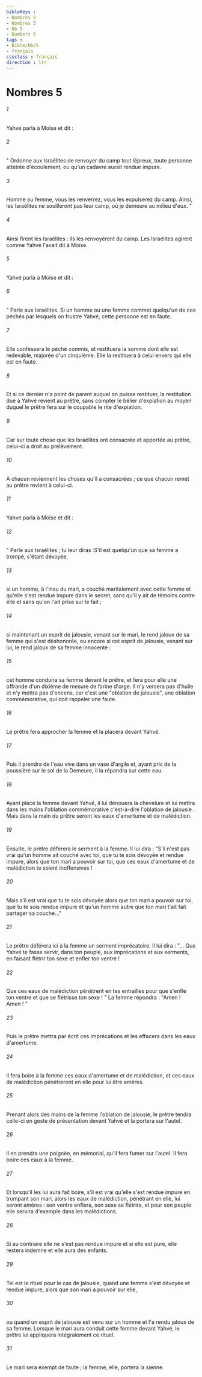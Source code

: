```yaml
---
bibleKeys : 
- Nombres 5
- Nombres 5
- Nb 5
- Numbers 5
tags : 
- Bible/Nb/5
- français
cssclass : français
direction : ltr
---
```


# Nombres 5

###### 1
Yahvé parla à Moïse et dit :
###### 2
" Ordonne aux Israélites de renvoyer du camp tout lépreux, toute personne atteinte d'écoulement, ou qu'un cadavre aurait rendue impure. 
###### 3
Homme ou femme, vous les renverrez, vous les expulserez du camp. Ainsi, les Israélites ne souilleront pas leur camp, où je demeure au milieu d'eux. "
###### 4
Ainsi firent les Israélites : ils les renvoyèrent du camp. Les Israélites agirent comme Yahvé l'avait dit à Moïse. 
###### 5
Yahvé parla à Moïse et dit : 
###### 6
" Parle aux Israélites. Si un homme ou une femme commet quelqu'un de ces péchés par lesquels on frustre Yahvé, cette personne est en faute. 
###### 7
Elle confessera le péché commis, et restituera la somme dont elle est redevable, majorée d'un cinquième. Elle la restituera à celui envers qui elle est en faute. 
###### 8
Et si ce dernier n'a point de parent auquel on puisse restituer, la restitution due à Yahvé revient au prêtre, sans compter le bélier d'expiation au moyen duquel le prêtre fera sur le coupable le rite d'expiation. 
###### 9
Car sur toute chose que les Israélites ont consacrée et apportée au prêtre, celui-ci a droit au prélèvement. 
###### 10
A chacun reviennent les choses qu'il a consacrées ; ce que chacun remet au prêtre revient à celui-ci. 
###### 11
Yahvé parla à Moïse et dit : 
###### 12
" Parle aux Israélites ; tu leur diras :S'il est quelqu'un que sa femme a trompé, s'étant dévoyée, 
###### 13
si un homme, à l'insu du mari, a couché maritalement avec cette femme et qu'elle s'est rendue impure dans le secret, sans qu'il y ait de témoins contre elle et sans qu'on l'ait prise sur le fait ; 
###### 14
si maintenant un esprit de jalousie, venant sur le mari, le rend jaloux de sa femme qui s'est déshonorée, ou encore si cet esprit de jalousie, venant sur lui, le rend jaloux de sa femme innocente : 
###### 15
cet homme conduira sa femme devant le prêtre, et fera pour elle une offrande d'un dixième de mesure de farine d'orge. Il n'y versera pas d'huile et n'y mettra pas d'encens, car c'est une "oblation de jalousie", une oblation commémorative, qui doit rappeler une faute. 
###### 16
Le prêtre fera approcher la femme et la placera devant Yahvé. 
###### 17
Puis il prendra de l'eau vive dans un vase d'argile et, ayant pris de la poussière sur le sol de la Demeure, il la répandra sur cette eau. 
###### 18
Ayant placé la femme devant Yahvé, il lui dénouera la chevelure et lui mettra dans les mains l'oblation commémorative c'est-à-dire l'oblation de jalousie . Mais dans la main du prêtre seront les eaux d'amertume et de malédiction. 
###### 19
Ensuite, le prêtre déférera le serment à la femme. Il lui dira : "S'il n'est pas vrai qu'un homme ait couché avec toi, que tu te sois dévoyée et rendue impure, alors que ton mari a pouvoir sur toi, que ces eaux d'amertume et de malédiction te soient inoffensives ! 
###### 20
Mais s'il est vrai que tu te sois dévoyée alors que ton mari a pouvoir sur toi, que tu te sois rendue impure et qu'un homme autre que ton mari t'ait fait partager sa couche..." 
###### 21
Le prêtre déférera ici à la femme un serment imprécatoire. Il lui dira : "... Que Yahvé te fasse servir, dans ton peuple, aux imprécations et aux serments, en faisant flétrir ton sexe et enfler ton ventre ! 
###### 22
Que ces eaux de malédiction pénètrent en tes entrailles pour que s'enfle ton ventre et que se flétrisse ton sexe ! " La femme répondra : "Amen ! Amen ! "
###### 23
Puis le prêtre mettra par écrit ces imprécations et les effacera dans les eaux d'amertume. 
###### 24
Il fera boire à la femme ces eaux d'amertume et de malédiction, et ces eaux de malédiction pénétreront en elle pour lui être amères. 
###### 25
Prenant alors des mains de la femme l'oblation de jalousie, le prêtre tendra celle-ci en geste de présentation devant Yahvé et la portera sur l'autel. 
###### 26
Il en prendra une poignée, en mémorial, qu'il fera fumer sur l'autel. Il fera boire ces eaux à la femme. 
###### 27
Et lorsqu'il les lui aura fait boire, s'il est vrai qu'elle s'est rendue impure en trompant son mari, alors les eaux de malédiction, pénétrant en elle, lui seront amères : son ventre enflera, son sexe se flétrira, et pour son peuple elle servira d'exemple dans les malédictions. 
###### 28
Si au contraire elle ne s'est pas rendue impure et si elle est pure, elle restera indemne et elle aura des enfants. 
###### 29
Tel est le rituel pour le cas de jalousie, quand une femme s'est dévoyée et rendue impure, alors que son mari a pouvoir sur elle, 
###### 30
ou quand un esprit de jalousie est venu sur un homme et l'a rendu jaloux de sa femme. Lorsque le mari aura conduit cette femme devant Yahvé, le prêtre lui appliquera intégralement ce rituel. 
###### 31
Le mari sera exempt de faute ; la femme, elle, portera la sienne. 
